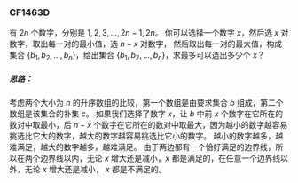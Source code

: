 ### CF1463D

有 $2n$ 个数字，分别是 $1,2,3,\ldots,2n-1,2n$。
你可以选择一个数字 $x$，然后选 $x$ 对数字，取出每一对的最小值，选 $n-x$ 对数字，
然后取出每一对的最大值，构成集合 $\left\{b_1, b_2, \ldots, b_n\right\}$，给出集合 $\left\{b_1, b_2, \ldots, b_n\right\}$，求最多可以选出多少个 $x$？

##### 思路：
考虑两个大小为 $n$ 的升序数组的比较，第一个数组是由要求集合 $b$ 组成，第二个数组是该集合的补集 $c$。
如果我们选择了数字 $x$，让 $b$ 中前 $x$ 个数字在它所在的数对中取最小，后 $n-x$ 个数字在它所在的数对中取最大，因为越小的数字越容易挑选比它大的数字，越大的数字越容易挑选比它小的数字。
越小的数字越多，越难满足，越大的数字越多，越难满足。
由于两边都有一个恰好满足的边界线，所以在两个边界线以内，无论 $x$ 增大还是减小，$x$ 都是满足的，在任意一个边界线以外，无论 $x$ 增大还是减小， $x$ 都是不满足的。

